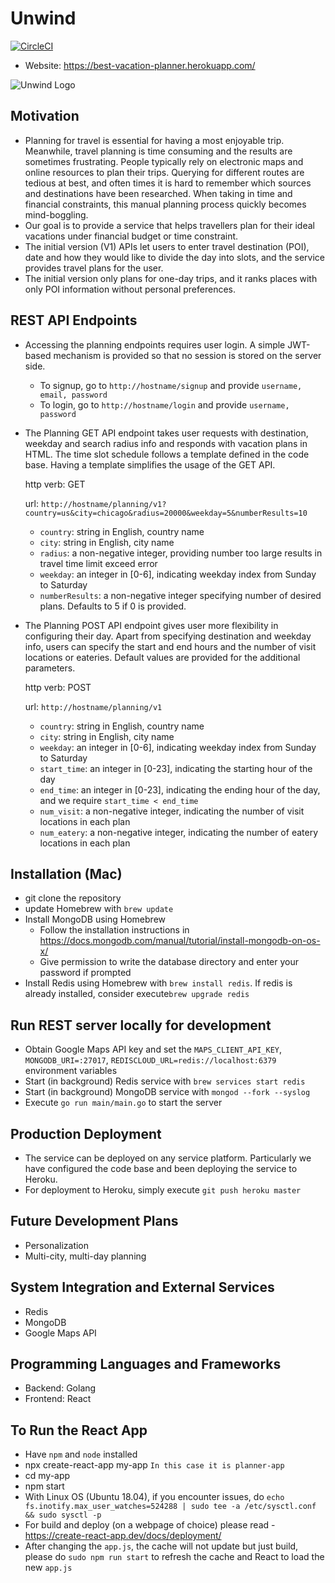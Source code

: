 # Unwind
[![CircleCI](https://circleci.com/gh/weihesdlegend/Vacation-Planner/tree/master.svg?style=svg&circle-token=7f88a49fd72bbe5020c873e24bc5f8a6e47bad63)](https://circleci.com/gh/weihesdlegend/Vacation-Planner/tree/master)


+ Website: https://best-vacation-planner.herokuapp.com/

![Unwind Logo](https://github.com/weihesdlegend/Vacation-Planner/blob/pr_logo/planner-app/public/logo.png?raw=true)

## Motivation
* Planning for travel is essential for having a most enjoyable trip.
Meanwhile, travel planning is time consuming and the results are sometimes frustrating.
People typically rely on electronic maps and online resources to plan their trips.
Querying for different routes are tedious at best, and often times it is hard to remember which sources and destinations have been researched.
When taking in time and financial constraints, this manual planning process quickly becomes mind-boggling.
* Our goal is to provide a service that helps travellers plan for their ideal vacations under financial budget or time constraint.
* The initial version (V1) APIs let users to enter travel destination (POI), date and how they would like to divide the day into slots, and the service provides travel plans for the user.
* The initial version only plans for one-day trips, and it ranks places with only POI information without personal preferences.

## REST API Endpoints
* Accessing the planning endpoints requires user login. A simple JWT-based mechanism is provided so that no session is stored on the server side.
    * To signup, go to `http://hostname/signup` and provide `username, email, password`
    * To login, go to `http://hostname/login` and provide `username, password`
* The Planning GET API endpoint takes user requests with destination, weekday and search radius info and responds with vacation plans in HTML.
The time slot schedule follows a template defined in the code base. Having a template simplifies the usage of the GET API.

    http verb: GET
    
    url: `http://hostname/planning/v1?country=us&city=chicago&radius=20000&weekday=5&numberResults=10`

  * `country`: string in English, country name
  * `city`: string in English, city name
  * `radius`: a non-negative integer, providing number too large results in travel time limit exceed error
  * `weekday`: an integer in [0-6], indicating weekday index from Sunday to Saturday
  * `numberResults`: a non-negative integer specifying number of desired plans. Defaults to 5 if 0 is provided.

 * The Planning POST API endpoint gives user more flexibility in configuring their day.
 Apart from specifying destination and weekday info, users can specify the start and end hours and the number of visit locations or eateries.
 Default values are provided for the additional parameters.
 
     http verb: POST
     
     url: `http://hostname/planning/v1`
 
   * `country`: string in English, country name
   * `city`: string in English, city name
   * `weekday`: an integer in [0-6], indicating weekday index from Sunday to Saturday
   * `start_time`: an integer in [0-23], indicating the starting hour of the day
   * `end_time`: an integer in [0-23], indicating the ending hour of the day, and we require `start_time < end_time`
   * `num_visit`: a non-negative integer, indicating the number of visit locations in each plan
   * `num_eatery`: a non-negative integer, indicating the number of eatery locations in each plan

## Installation (Mac)
* git clone the repository
* update Homebrew with `brew update`
* Install MongoDB using Homebrew
    + Follow the installation instructions in https://docs.mongodb.com/manual/tutorial/install-mongodb-on-os-x/
    + Give permission to write the database directory and enter your password if prompted
* Install Redis using Homebrew with `brew install redis`. If redis is already installed, consider execute`brew upgrade redis`

## Run REST server locally for development
* Obtain Google Maps API key and set the `MAPS_CLIENT_API_KEY`, `MONGODB_URI=:27017`,
`REDISCLOUD_URL=redis://localhost:6379` environment variables
* Start (in background) Redis service with `brew services start redis`
* Start (in background) MongoDB service with `mongod --fork --syslog`
* Execute `go run main/main.go` to start the server


## Production Deployment
* The service can be deployed on any service platform.
Particularly we have configured the code base and been deploying the service to Heroku.
* For deployment to Heroku, simply execute `git push heroku master` 


## Future Development Plans
* Personalization
* Multi-city, multi-day planning


## System Integration and External Services
* Redis
* MongoDB
* Google Maps API


## Programming Languages and Frameworks
* Backend: Golang
* Frontend: React

## To Run the React App
- Have `npm` and `node` installed
- npx create-react-app my-app `In this case it is planner-app`
- cd my-app
- npm start
- With Linux OS (Ubuntu 18.04), if you encounter issues, do `echo fs.inotify.max_user_watches=524288 | sudo tee -a /etc/sysctl.conf && sudo sysctl -p`
- For build and deploy (on a webpage of choice) please read - https://create-react-app.dev/docs/deployment/
- After changing the `app.js`, the cache will not update but just build, please do `sudo npm run start` to refresh the cache and React to load the new `app.js`
